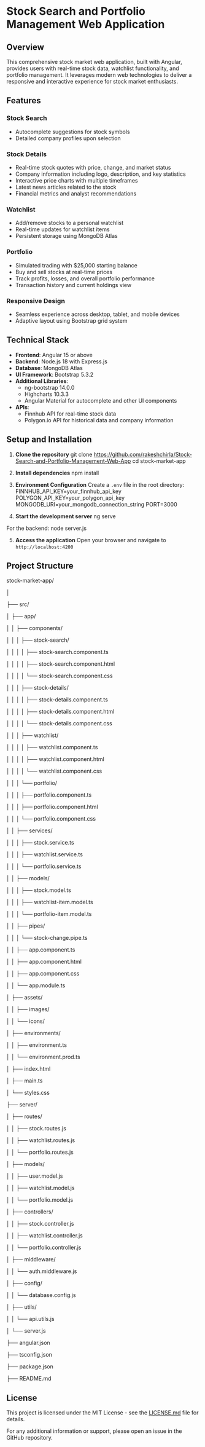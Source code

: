 # Stock Search and Portfolio Management Web Application

## Overview

This comprehensive stock market web application, built with Angular, provides users with real-time stock data, watchlist functionality, and portfolio management. It leverages modern web technologies to deliver a responsive and interactive experience for stock market enthusiasts.

## Features

### Stock Search
- Autocomplete suggestions for stock symbols
- Detailed company profiles upon selection

### Stock Details
- Real-time stock quotes with price, change, and market status
- Company information including logo, description, and key statistics
- Interactive price charts with multiple timeframes
- Latest news articles related to the stock
- Financial metrics and analyst recommendations

### Watchlist
- Add/remove stocks to a personal watchlist
- Real-time updates for watchlist items
- Persistent storage using MongoDB Atlas

### Portfolio
- Simulated trading with $25,000 starting balance
- Buy and sell stocks at real-time prices
- Track profits, losses, and overall portfolio performance
- Transaction history and current holdings view

### Responsive Design
- Seamless experience across desktop, tablet, and mobile devices
- Adaptive layout using Bootstrap grid system

## Technical Stack

- **Frontend**: Angular 15 or above
- **Backend**: Node.js 18 with Express.js
- **Database**: MongoDB Atlas
- **UI Framework**: Bootstrap 5.3.2
- **Additional Libraries**:
  - ng-bootstrap 14.0.0
  - Highcharts 10.3.3
  - Angular Material for autocomplete and other UI components
- **APIs**:
  - Finnhub API for real-time stock data
  - Polygon.io API for historical data and company information

## Setup and Installation

1. **Clone the repository**
git clone https://github.com/rakeshchirla/Stock-Search-and-Portfolio-Management-Web-App
cd stock-market-app

2. **Install dependencies**
npm install

3. **Environment Configuration**
Create a `.env` file in the root directory:
FINNHUB_API_KEY=your_finnhub_api_key
POLYGON_API_KEY=your_polygon_api_key
MONGODB_URI=your_mongodb_connection_string
PORT=3000

4. **Start the development server**
ng serve

For the backend:
node server.js

5. **Access the application**
Open your browser and navigate to `http://localhost:4200`

## Project Structure
stock-market-app/

│

├── src/

│   ├── app/

│   │   ├── components/

│   │   │   ├── stock-search/

│   │   │   │   ├── stock-search.component.ts

│   │   │   │   ├── stock-search.component.html

│   │   │   │   └── stock-search.component.css

│   │   │   ├── stock-details/

│   │   │   │   ├── stock-details.component.ts

│   │   │   │   ├── stock-details.component.html

│   │   │   │   └── stock-details.component.css

│   │   │   ├── watchlist/

│   │   │   │   ├── watchlist.component.ts

│   │   │   │   ├── watchlist.component.html

│   │   │   │   └── watchlist.component.css

│   │   │   └── portfolio/

│   │   │       ├── portfolio.component.ts

│   │   │       ├── portfolio.component.html

│   │   │       └── portfolio.component.css

│   │   ├── services/

│   │   │   ├── stock.service.ts

│   │   │   ├── watchlist.service.ts

│   │   │   └── portfolio.service.ts

│   │   ├── models/

│   │   │   ├── stock.model.ts

│   │   │   ├── watchlist-item.model.ts

│   │   │   └── portfolio-item.model.ts

│   │   ├── pipes/

│   │   │   └── stock-change.pipe.ts

│   │   ├── app.component.ts

│   │   ├── app.component.html

│   │   ├── app.component.css

│   │   └── app.module.ts

│   ├── assets/

│   │   ├── images/

│   │   └── icons/

│   ├── environments/

│   │   ├── environment.ts

│   │   └── environment.prod.ts

│   ├── index.html

│   ├── main.ts

│   └── styles.css

├── server/

│   ├── routes/

│   │   ├── stock.routes.js

│   │   ├── watchlist.routes.js

│   │   └── portfolio.routes.js

│   ├── models/

│   │   ├── user.model.js

│   │   ├── watchlist.model.js

│   │   └── portfolio.model.js

│   ├── controllers/

│   │   ├── stock.controller.js

│   │   ├── watchlist.controller.js

│   │   └── portfolio.controller.js

│   ├── middleware/

│   │   └── auth.middleware.js

│   ├── config/

│   │   └── database.config.js

│   ├── utils/

│   │   └── api.utils.js

│   └── server.js

├── angular.json

├── tsconfig.json

├── package.json

├── README.md


## License
This project is licensed under the MIT License - see the [LICENSE.md](LICENSE.md) file for details.

For any additional information or support, please open an issue in the GitHub repository.
